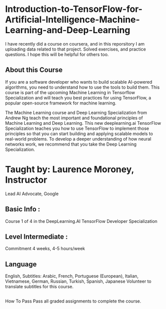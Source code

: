 # Introduction-to-TensorFlow-for-Artificial-Intelligence-Machine-Learning-and-Deep-Learning
I have recently did a course on coursera, and in this reporsitory I am uploading data related to that project. Solved exercises, and practice questions. I hope this will be helpful for others too.

## About this Course
If you are a software developer who wants to build scalable AI-powered algorithms, you need to understand how to use the tools to build them. This course is part of the upcoming Machine Learning in Tensorflow Specialization and will teach you best practices for using TensorFlow, a popular open-source framework for machine learning. 

The Machine Learning course and Deep Learning Specialization from Andrew Ng teach the most important and foundational principles of Machine Learning and Deep Learning. This new deeplearning.ai TensorFlow Specialization teaches you how to use TensorFlow to implement those principles so that you can start building and applying scalable models to real-world problems. To develop a deeper understanding of how neural networks work, we recommend that you take the Deep Learning Specialization.

# Taught by: Laurence Moroney, Instructor

Lead AI Advocate, Google

## Basic Info	:
Course 1 of 4 in the DeepLearning.AI TensorFlow Developer Specialization
## Level	Intermediate :
Commitment	4 weeks, 4-5 hours/week
## Language	
English, Subtitles: Arabic, French, Portuguese (European), Italian, Vietnamese, German, Russian, Turkish, Spanish, Japanese
Volunteer to translate subtitles for this course.

##
How To Pass	Pass all graded assignments to complete the course.
